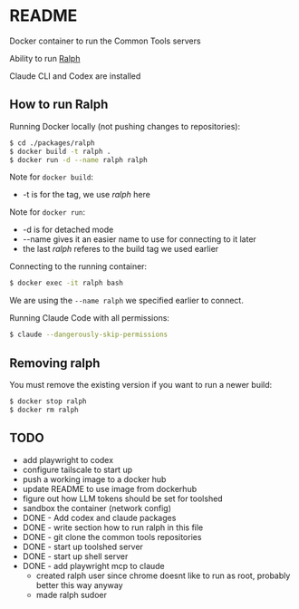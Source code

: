 # README

Docker container to run the Common Tools servers

Ability to run [Ralph](https://ghuntley.com/ralph/)

Claude CLI and Codex are installed

## How to run Ralph

Running Docker locally (not pushing changes to repositories):

```bash
$ cd ./packages/ralph
$ docker build -t ralph .
$ docker run -d --name ralph ralph
```

Note for `docker build`:

- -t is for the tag, we use _ralph_ here

Note for `docker run`:

- -d is for detached mode
- --name gives it an easier name to use for connecting to it later
- the last _ralph_ referes to the build tag we used earlier

Connecting to the running container:

```bash
$ docker exec -it ralph bash
```

We are using the `--name ralph` we specified earlier to connect.

Running Claude Code with all permissions:

```bash
$ claude --dangerously-skip-permissions
```

## Removing ralph

You must remove the existing version if you want to run a newer build:

```bash
$ docker stop ralph
$ docker rm ralph
```

## TODO

- add playwright to codex
- configure tailscale to start up
- push a working image to a docker hub
- update README to use image from dockerhub
- figure out how LLM tokens should be set for toolshed
- sandbox the container (network config)
- DONE - Add codex and claude packages
- DONE - write section how to run ralph in this file
- DONE - git clone the common tools repositories
- DONE - start up toolshed server
- DONE - start up shell server
- DONE - add playwright mcp to claude
  - created ralph user since chrome doesnt like to run as root, probably better
    this way anyway
  - made ralph sudoer
